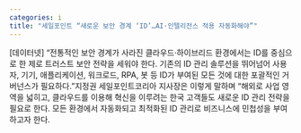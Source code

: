 ```yaml
---
categories: i
title: "세일포인트 “새로운 보안 경계 ‘ID’…AI·인텔리전스 적용 자동화해야”"
---
```

[데이터넷] “전통적인 보안 경계가 사라진 클라우드·하이브리드 환경에서는 ID를 중심으로 한 제로 트러스트 보안 전략을 세워야 한다. 기존의 ID 관리 솔루션을 뛰어넘어 사용자, 기기, 애플리케이션, 워크로드, RPA, 봇 등 ID가 부여된 모든 것에 대한 포괄적인 거버넌스가 필요하다.”지정권 세일포인트코리아 지사장은 이렇게 말하며 “해외로 사업 영역을 넓히고, 클라우드를 이용해 혁신을 이루려는 한국 고객들도 새로운 ID 관리 전략을 필요로 한다. 모든 환경에서 자동화되고 최적화된 ID 관리로 비즈니스에 민첩성을 부여하고자 한다.